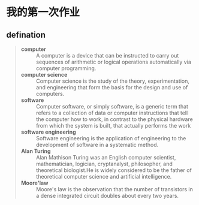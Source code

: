 # 我的第一次作业

## defination
><dl>
><dt><b>computer</b></dt>
><dd>A computer is a device that can be instructed to carry out sequences of arithmetic or logical operations automatically via computer programming.</dd>
><dt><b>computer science</b></dt>
><dd>Computer science is the study of the theory, experimentation, and engineering that form the basis for the design and use of computers.</dd>
><dt><b>software</b></dt>
><dd>Computer software, or simply software, is a generic term that refers to a collection of data or computer instructions that tell the computer how to work, in contrast to the physical hardware from which the system is built, that actually performs the work</dd>
><dt><b>software engineering</b></dt>
><dd>Software engineering is the application of engineering to the development of software in a systematic method.</dd>
><dt><b>Alan Turing</b></dt>
><dd>Alan Mathison Turing was an English computer scientist, mathematician, logician, cryptanalyst, philosopher, and theoretical biologist.He is widely considered to be the father of theoretical computer science and artificial intelligence.</dd>
><dt><b>Moore'law</b></dt>
><dd>Moore's law is the observation that the number of transistors in a dense integrated circuit doubles about every two years.</dd>
